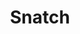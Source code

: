 ---
title: "Snatch"

year: 2000

director: "Guy Ritchie"

summary: "Two boxing promotors try to steer away from a dangerous gangster, but things tangle up when their champion won't stay down"

comment: "Trying to turn the intensity up from Lock Stock, the increased confusion slightly lowers its impact. Helped along by the surprising but bulls-eye casting of Brad Pitt."

image: "https://media.giphy.com/media/L3BUdX5K1VKBa/giphy.gif"

imdb: "https://www.imdb.com/title/tt0208092/"

quotes:
  - "No thank you, Turkish; I'm sweet enough."
  - "Then I hear the best thing to do is feed them to pigs."
---